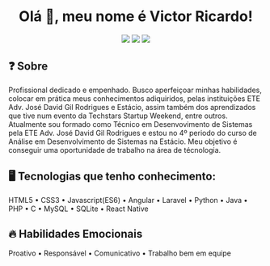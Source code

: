 <h1 align="center">Olá 👋, meu nome é Victor Ricardo!</h1>


<div style="display: inline_block" align="center">
<a href="https://www.linkedin.com/in/victor-ricardo-oliveira-nunes-a631a9248?lipi=urn%3Ali%3Apage%3Ad_flagship3_profile_view_base_contact_details%3BjWSQLz57Sjub6ZL%2BbslK8Q%3D%3D" target="_blank"><img src="https://img.shields.io/badge/-LinkedIn-%230077B5?style=for-the-badge&logo=linkedin&logoColor=white" target="_blank"></a> 
<a href="https://instagram.com/victoroliver_rick" target="_blank"><img src="https://img.shields.io/badge/-Instagram-%23E4405F?style=for-the-badge&logo=instagram&logoColor=white" target="_blank"></a>
<a href = "mailto:victoroliv2004@gmail.com"><img src="https://img.shields.io/badge/Gmail-D14836?style=for-the-badge&logo=gmail&logoColor=white" target="_blank"></a>
</div>

## ❓ Sobre 
Profissional dedicado e empenhado. Busco aperfeiçoar minhas habilidades, colocar em prática meus conhecimentos adiquiridos, pelas instituições ETE Adv. José David Gil Rodrigues e Estácio, assim também dos aprendizados que tive num evento da Techstars Startup Weekend, entre outros. Atualmente sou formado como Técnico em Desenvovimento de Sistemas pela ETE Adv. José David Gil Rodrigues e estou no 4º periodo do curso de Análise em Desenvolvimento de Sistemas na Estácio. Meu objetivo é conseguir uma oportunidade de trabalho na área de técnologia.  
  
## 🖥️ Tecnologias que tenho conhecimento:
HTML5 • CSS3 • Javascript(ES6) • Angular • Laravel • Python • Java • PHP • C • MySQL • SQLite • React Native

## 🔥 Habilidades Emocionais
Proativo • Responsável • Comunicativo • Trabalho bem em equipe
